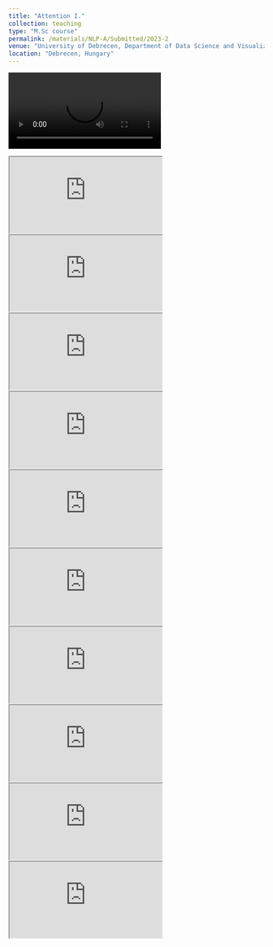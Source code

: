 ```yaml
---
title: "Attention I."
collection: teaching
type: "M.Sc course"
permalink: /materials/NLP-A/Submitted/2023-2
venue: "University of Debrecen, Department of Data Science and Visualization"
location: "Debrecen, Hungary"
---
```



<video controls><source src="https://youtu.be/6REs49aiUb0"></video>

<iframe src="https://youtu.be/6REs49aiUb0"></iframe>

<iframe src="https://youtu.be/f-kFS3KJWdM"></iframe>

<iframe src="https://youtu.be/tnM9FImcA1Q"></iframe>

<iframe src="https://youtu.be/5YhZX3j-Big"></iframe>

<iframe src="https://youtu.be/8Tfsp2XUaUc"></iframe>

<iframe src="https://youtu.be/-TfTlhmRkQw"></iframe>

<iframe src="https://youtu.be/O8vHRqlHuAY"></iframe>

<iframe src="https://youtu.be/OXn4-l4_Z8w"></iframe>

<iframe src="https://youtu.be/UJOdXzOP-3I"></iframe>

<iframe src="https://youtu.be/ijmr7JnehOY"></iframe>